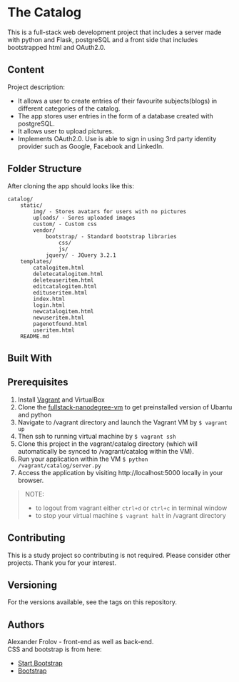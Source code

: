 # The Catalog

This is a full-stack web development project that includes a server made with
python and Flask, postgreSQL and a front side that includes bootstrapped html and OAuth2.0.

## Content

Project description:  
- It allows a user to create entries of their favourite subjects(blogs) in different categories of the catalog.  
- The app stores user entries in the form of a database created with postgreSQL.
- It allows user to upload pictures.
- Implements OAuth2.0. Use is able to sign in using 3rd party identity provider such as Google, Facebook and LinkedIn.

## Folder Structure

After cloning the app should looks like this:
```
catalog/
    static/
        img/ - Stores avatars for users with no pictures
        uploads/ - Sores uploaded images
        custom/ - Custom css
        vendor/
            bootstrap/ - Standard bootstrap libraries
                css/
                js/ 
            jquery/ - JQuery 3.2.1
    templates/
        catalogitem.html
        deletecatalogitem.html
        deleteuseritem.html
        editcatalogitem.html
        edituseritem.html
        index.html
        login.html
        newcatalogitem.html
        newuseritem.html
        pagenotfound.html
        useritem.html
    README.md
```

## Built With

## Prerequisites

1.  Install [Vagrant](https://www.vagrantup.com/) and VirtualBox
2.  Clone the [fullstack-nanodegree-vm](https://github.com/udacity/fullstack-nanodegree-vm) to get preinstalled version of Ubantu and python
3.  Navigate to /vagrant directory and launch the Vagrant VM by `$ vagrant up`
4.  Then ssh to running virtual machine by `$ vagrant ssh`
5.  Clone this project in the vagrant/catalog directory (which will automatically be synced to /vagrant/catalog within the VM).
6.  Run your application within the VM `$ python /vagrant/catalog/server.py`
7.  Access the application by visiting http://localhost:5000 locally in your browser.
  
>NOTE:  
>- to logout from vagrant either `ctrl+d` or `ctrl+c` in terminal window  
>- to stop your virtual machine `$ vagrant halt` in /vagrant directory

## Contributing

This is a study project so contributing is not required. Please consider other projects. Thank you for your interest.

## Versioning

For the versions available, see the tags on this repository.

## Authors

Alexander Frolov - front-end as well as back-end.  
CSS and bootstrap is from here:
- [Start Bootstrap](https://startbootstrap.com/template-overviews/)
- [Bootstrap](https://getbootstrap.com/)